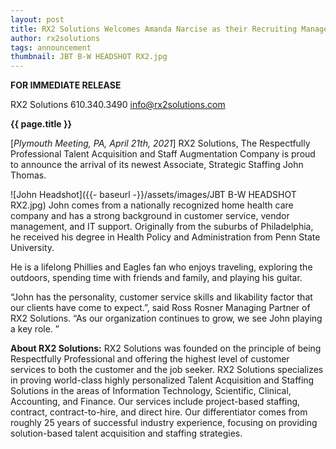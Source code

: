 ```yaml
---
layout: post
title: RX2 Solutions Welcomes Amanda Narcise as their Recruiting Manager
author: rx2solutions
tags: announcement
thumbnail: JBT B-W HEADSHOT RX2.jpg
---
```

**FOR IMMEDIATE RELEASE**

RX2 Solutions
610.340.3490
info@rx2solutions.com

**{{ page.title }}**

[*Plymouth Meeting, PA, April 21th, 2021*] RX2 Solutions, The Respectfully Professional Talent Acquisition and Staff Augmentation Company is proud to announce the arrival of its newest Associate, Strategic Staffing John Thomas.

![John Headshot]({{- baseurl -}}/assets/images/JBT B-W HEADSHOT RX2.jpg)
John comes from a nationally recognized home health care company and has a strong background in customer service, vendor management, and IT support.  Originally from the suburbs of Philadelphia, he received his degree in Health Policy and Administration from Penn State University. 

He is a lifelong Phillies and Eagles fan who enjoys traveling, exploring the outdoors, spending time with friends and family, and playing his guitar.

“John has the personality, customer service skills and likability factor that our clients have come to expect.”, said Ross Rosner Managing Partner of RX2 Solutions.  “As our organization continues to grow, we see John playing a key role. ” 

**About RX2 Solutions:**
RX2 Solutions was founded on the principle of being Respectfully Professional and offering the highest level of customer services to both the customer and the job seeker. RX2 Solutions specializes in proving world-class highly personalized Talent Acquisition and Staffing Solutions in the areas of Information Technology, Scientific, Clinical, Accounting, and Finance. Our services include project-based staffing, contract, contract-to-hire, and direct hire. Our differentiator comes from roughly 25 years of successful industry experience, focusing on providing solution-based talent acquisition and staffing strategies.
